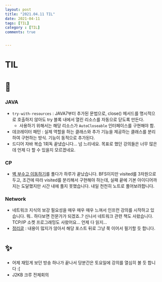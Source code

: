 ```yaml
---
layout: post
title: "2021.04.11 TIL"
date: 2021-04-11
tags: [TIL]
category : [TIL]
comments: true


---
```


# TIL

# 🎉

### JAVA

- `try-with-resources` : JAVA7부터 추가된 문법으로, close() 메서드를 명시적으로 호출하지 않아도 try 블록 내에서 열린 리소스를 자동으로 닫도록 만든다.
  - 사용하기 위해서는 해당 리소스가 `AutoCloseable` 인터페이스를 구현해야 함.
- 데코레이터 패턴 : 실제 역할을 하는 클래스와 추가 기능을 제공하는 클래스를 분리하여 구현하는 방식. 기능이 동적으로 추가된다.
- 드디어 자바 복습 1회독 끝냈습니다... 넘 느리네요. 목표로 했던 강의들은 너무 많은데 언제 다 할 수 있을지 모르겠네요.



### CP

- [벽 부수고 이동하기](https://www.acmicpc.net/problem/2206)를 풀다가 하루가 끝났습니다. BFS이지만 visited를 3차원으로 두고, 조건에 따라 visited를 분리해서 구현해야 하는데, 실패 끝에 기본 아이디어까지는 도달했지만 시간 내에 풀지 못했습니다. 내일 천천히 노트로 풀어보려합니다.



### Network

- 네트워크 지식의 보강 필요성을 매우 매우 매우 느껴서 인프런 강의를 시작하고 있습니다. 뭐.. 하다보면 전문가가 되겠죠..? 신나서 네트워크 관련 책도 사왔습니다. TCP/IP 소켓 프로그래밍도 사왔어요... 언제 다 읽지...
- [정리글](https://joomal.github.io//http01/) : 내용이 많지가 않아서 해당 포스트 뒤로 그냥 쭉 이어서 필기할 듯 합니다.



# ✨

- 어제 재밌게 보던 방송 하나가 끝나서 당분간은 토요일에 강의를 열심히 볼 듯 합니다 :[
- J2KB 크루 전체회의

